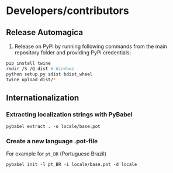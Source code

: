 # Developers/contributors
## Release Automagica
1. Release on PyPi by running following commands from the main repository folder and providing PyPi credentials:
```bash
pip install twine
rmdir /S /Q dist # Windows
python setup.py sdist bdist_wheel
twine upload dist/*
```


## Internationalization
### Extracting localization strings with PyBabel
```
pybabel extract . -o locale/base.pot
```
### Create a new language .pot-file
For example for `pt_BR` (Portuguese Brazil)
```
pybabel init -l pt_BR -i locale/base.pot -d locale
```
